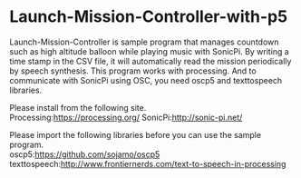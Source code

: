 # Launch-Mission-Controller-with-p5

Launch-Mission-Controller is sample program that manages countdown such as high altitude balloon while playing music with SonicPi.
By writing a time stamp in the CSV file, it will automatically read the mission periodically by speech synthesis.
This program works with processing. And to communicate with SonicPi using OSC, you need oscp5 and texttospeech libraries.

Please install from the following site.</br>
Processing:https://processing.org/
SonicPi:http://sonic-pi.net/

Please import the following libraries before you can use the sample program.</br>
oscp5:https://github.com/sojamo/oscp5
texttospeech:http://www.frontiernerds.com/text-to-speech-in-processing

